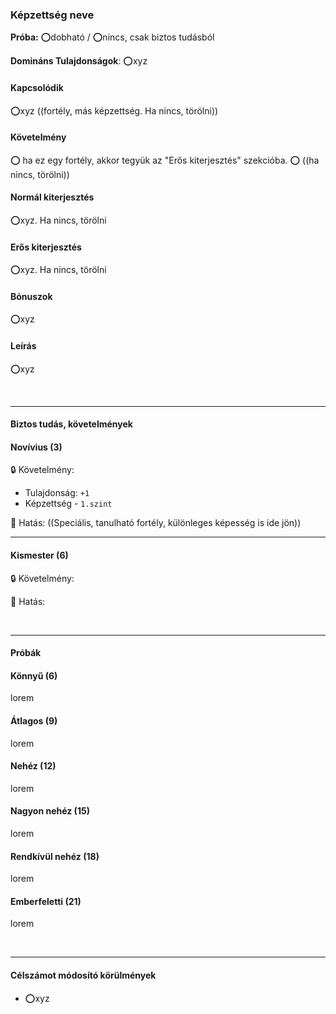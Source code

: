 ### Képzettség neve

**Próba:** ⭕dobható / ⭕nincs, csak biztos tudásból

**Domináns Tulajdonságok**: ⭕xyz

#### Kapcsolódik

⭕xyz  ((fortély, más képzettség. Ha nincs, törölni))


#### Követelmény

⭕ ha ez egy fortély, akkor tegyük az "Erős kiterjesztés" szekcióba.
⭕ ((ha nincs, törölni))



#### Normál kiterjesztés

⭕xyz. Ha nincs, törölni


#### Erős kiterjesztés

⭕xyz. Ha nincs, törölni


#### Bónuszok

⭕xyz

#### Leírás

⭕xyz


<br />

---
#### Biztos tudás, követelmények

#### Novívius (3)

🔒 Követelmény:
- Tulajdonság: `+1`
- Képzettség - `1.szint`

🌟 Hatás:
((Speciális, tanulható fortély, különleges  képesség is ide jön))

---
#### Kismester (6)

🔒 Követelmény:

🌟 Hatás:

<br />

---
#### Próbák


#### Könnyű (6)

lorem

#### Átlagos (9)

lorem

#### Nehéz (12)

lorem

#### Nagyon nehéz (15)

lorem

#### Rendkívül nehéz (18)

lorem

#### Emberfeletti (21)

lorem


<br />

---
#### Célszámot módosító körülmények

- ⭕xyz
